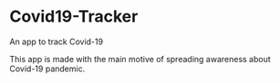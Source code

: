 # Covid19-Tracker
An app to track Covid-19

This app is made with the main motive of spreading awareness about Covid-19 pandemic.
